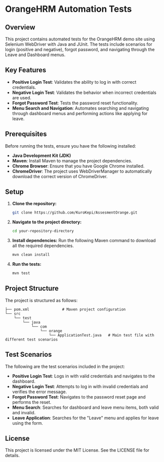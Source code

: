 # OrangeHRM Automation Tests

## Overview
This project contains automated tests for the OrangeHRM demo site using Selenium WebDriver with Java and JUnit. The tests include scenarios for login (positive and negative), forgot password, and navigating through the Leave and Dashboard menus.

## Key Features
- **Positive Login Test**: Validates the ability to log in with correct credentials.
- **Negative Login Test**: Validates the behavior when incorrect credentials are used.
- **Forgot Password Test**: Tests the password reset functionality.
- **Menu Search and Navigation**: Automates searching and navigating through dashboard menus and performing actions like applying for leave.

## Prerequisites
Before running the tests, ensure you have the following installed:

- **Java Development Kit (JDK)**
- **Maven**: Install Maven to manage the project dependencies.
- **Chrome Browser**: Ensure that you have Google Chrome installed.
- **ChromeDriver**: The project uses WebDriverManager to automatically download the correct version of ChromeDriver.

## Setup
1. **Clone the repository:**
   ```bash
   git clone https://github.com/KuroKepi/AssesmentOrange.git
   ```

2. **Navigate to the project directory:**
   ```bash
   cd your-repository-directory
   ```

3. **Install dependencies:** Run the following Maven command to download all the required dependencies.
   ```bash
   mvn clean install
   ```

4. **Run the tests:**
   ```bash
   mvn test
   ```

## Project Structure
The project is structured as follows:

```
├── pom.xml               # Maven project configuration
└── src
    └── test
        └── java
            └── com
                └── orange
                    └── ApplicationTest.java   # Main test file with different test scenarios
```

## Test Scenarios
The following are the test scenarios included in the project:

- **Positive Login Test**: Logs in with valid credentials and navigates to the dashboard.
- **Negative Login Test**: Attempts to log in with invalid credentials and verifies the error message.
- **Forgot Password Test**: Navigates to the password reset page and performs the reset.
- **Menu Search**: Searches for dashboard and leave menu items, both valid and invalid.
- **Leave Application**: Searches for the "Leave" menu and applies for leave using the form.

## License
This project is licensed under the MIT License. See the LICENSE file for details.
